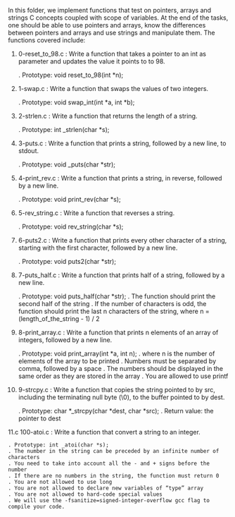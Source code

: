 In this folder, we implement functions that test on pointers, arrays and strings C concepts coupled with
scope of variables.
At the end of the tasks, one should be able to use pointers and arrays, know the differences between pointers and arrays and use strings and manipulate them.
The functions covered include:

1. 0-reset_to_98.c : Write a function that takes a pointer to an int as parameter and updates the value it points to to 98.

	. Prototype: void reset_to_98(int *n);

2. 1-swap.c : Write a function that swaps the values of two integers.

	. Prototype: void swap_int(int *a, int *b);

3. 2-strlen.c : Write a function that returns the length of a string.

	. Prototype: int _strlen(char *s);

4. 3-puts.c : Write a function that prints a string, followed by a new line, to stdout.

	. Prototype: void _puts(char *str);

5. 4-print_rev.c : Write a function that prints a string, in reverse, followed by a new line.

	. Prototype: void print_rev(char *s);

6. 5-rev_string.c : Write a function that reverses a string.

	. Prototype: void rev_string(char *s);

7. 6-puts2.c : Write a function that prints every other character of a string, starting with the first character, followed by a new line.

	. Prototype: void puts2(char *str);

8. 7-puts_half.c : Write a function that prints half of a string, followed by a new line.

	. Prototype: void puts_half(char *str);
	. The function should print the second half of the string
	. If the number of characters is odd, the function should print the last n characters of the string, where n = (length_of_the_string - 1) / 2

9. 8-print_array.c : Write a function that prints n elements of an array of integers, followed by a new line.

	. Prototype: void print_array(int *a, int n);
	. where n is the number of elements of the array to be printed
	. Numbers must be separated by comma, followed by a space
	. The numbers should be displayed in the same order as they are stored in the array
	. You are allowed to use printf

10. 9-strcpy.c : Write a function that copies the string pointed to by src, including the terminating null byte (\0), to the buffer pointed to by dest.

	. Prototype: char *_strcpy(char *dest, char *src);
	. Return value: the pointer to dest

11.c 100-atoi.c : Write a function that convert a string to an integer.

	. Prototype: int _atoi(char *s);
	. The number in the string can be preceded by an infinite number of characters
	. You need to take into account all the - and + signs before the number
	. If there are no numbers in the string, the function must return 0
	. You are not allowed to use long
	. You are not allowed to declare new variables of “type” array
	. You are not allowed to hard-code special values
	. We will use the -fsanitize=signed-integer-overflow gcc flag to compile your code.

